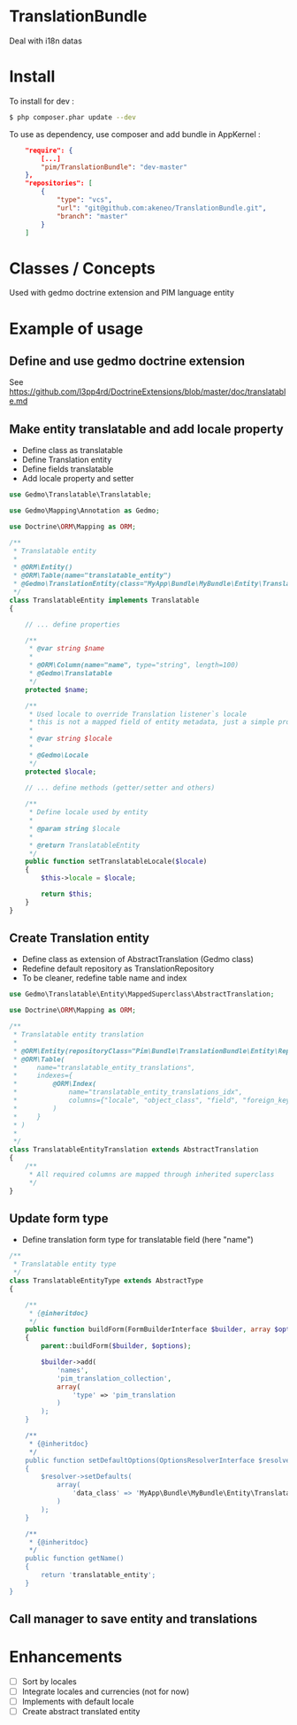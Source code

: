 TranslationBundle
=================

Deal with i18n datas

Install
=======
To install for dev :

```bash
$ php composer.phar update --dev
```

To use as dependency, use composer and add bundle in AppKernel :

```json
    "require": {
        [...]
        "pim/TranslationBundle": "dev-master"
    },
    "repositories": [
        {
            "type": "vcs",
            "url": "git@github.com:akeneo/TranslationBundle.git",
            "branch": "master"
        }
    ]
```


Classes / Concepts
==================
Used with gedmo doctrine extension and PIM language entity

Example of usage
================

Define and use gedmo doctrine extension
---------------------------------------
See https://github.com/l3pp4rd/DoctrineExtensions/blob/master/doc/translatable.md

Make entity translatable and add locale property
------------------------------------------------
- Define class as translatable
- Define Translation entity
- Define fields translatable
- Add locale property and setter

```php
use Gedmo\Translatable\Translatable;

use Gedmo\Mapping\Annotation as Gedmo;

use Doctrine\ORM\Mapping as ORM;

/**
 * Translatable entity
 *
 * @ORM\Entity()
 * @ORM\Table(name="translatable_entity")
 * @Gedmo\TranslationEntity(class="MyApp\Bundle\MyBundle\Entity\TranslatableEntityTranslation")
 */
class TranslatableEntity implements Translatable
{

    // ... define properties

    /**
     * @var string $name
     *
     * @ORM\Column(name="name", type="string", length=100)
     * @Gedmo\Translatable
     */
    protected $name;

    /**
     * Used locale to override Translation listener`s locale
     * this is not a mapped field of entity metadata, just a simple property
     *
     * @var string $locale
     *
     * @Gedmo\Locale
     */
    protected $locale;
    
    // ... define methods (getter/setter and others)

    /**
     * Define locale used by entity
     *
     * @param string $locale
     *
     * @return TranslatableEntity
     */
    public function setTranslatableLocale($locale)
    {
        $this->locale = $locale;

        return $this;
    }
}
```

Create Translation entity
-------------------------
- Define class as extension of AbstractTranslation (Gedmo class)
- Redefine default repository as TranslationRepository
- To be cleaner, redefine table name and index

```php
use Gedmo\Translatable\Entity\MappedSuperclass\AbstractTranslation;

use Doctrine\ORM\Mapping as ORM;

/**
 * Translatable entity translation
 *
 * @ORM\Entity(repositoryClass="Pim\Bundle\TranslationBundle\Entity\Repository\TranslationRepository")
 * @ORM\Table(
 *     name="translatable_entity_translations",
 *     indexes={
 *         @ORM\Index(
 *             name="translatable_entity_translations_idx",
 *             columns={"locale", "object_class", "field", "foreign_key"}
 *         )
 *     }
 * )
 *
 */
class TranslatableEntityTranslation extends AbstractTranslation
{
    /**
     * All required columns are mapped through inherited superclass
     */
}

```


Update form type
----------------
- Define translation form type for translatable field (here "name")

```php
/**
 * Translatable entity type
 */
class TranslatableEntityType extends AbstractType
{

    /**
     * {@inheritdoc}
     */
    public function buildForm(FormBuilderInterface $builder, array $options)
    {
        parent::buildForm($builder, $options);

        $builder->add(
            'names',
            'pim_translation_collection',
            array(
                'type' => 'pim_translation
            )
        );
    }

    /**
     * {@inheritdoc}
     */
    public function setDefaultOptions(OptionsResolverInterface $resolver)
    {
        $resolver->setDefaults(
            array(
                'data_class' => 'MyApp\Bundle\MyBundle\Entity\TranslatableEntity'
            )
        );
    }

    /**
     * {@inheritdoc}
     */
    public function getName()
    {
        return 'translatable_entity';
    }
}
```

Call manager to save entity and translations
--------------------------------------------



Enhancements
============

- [ ] Sort by locales
- [ ] Integrate locales and currencies (not for now)
- [ ] Implements with default locale
- [ ] Create abstract translated entity
